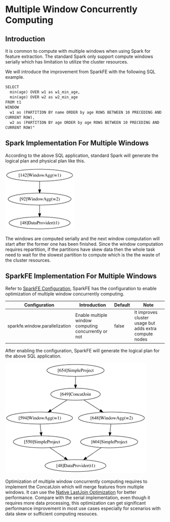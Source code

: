 # Multiple Window Concurrently Computing

## Introduction

It is common to compute with multiple windows when using Spark for feature extraction. The standard Spark only support compute windows serially which has limitation to utilize the cluster resources.

We will introduce the improvement from SparkFE with the following SQL example.

```
SELECT 
  min(age) OVER w1 as w1_min_age, 
  min(age) OVER w2 as w2_min_age 
FROM t1 
WINDOW 
  w1 as (PARTITION BY name ORDER by age ROWS BETWEEN 10 PRECEDING AND CURRENT ROW), 
  w2 as (PARTITION BY age ORDER by age ROWS BETWEEN 10 PRECEDING AND CURRENT ROW)"
```

## Spark Implementation For Multiple Windows

According to the above SQL application, standard Spark will generate the logical plan and physical plan like this.

![](../images/spark_multiple_window_logical_plan.png)

The windows are computed serially and the next window computation will start after the former one has been finished. Since the window computation requires repartition, if the partitions have skew data then the whole task need to wait for the slowest partition to compute which is the the waste of the cluster resources.


## SparkFE Implementation For Multiple Windows

Refer to [SparkFE Configuration](../usage/sparkfe_configuration.md), SparkFE has the configuration to enable optimization of multiple window concurrently computing.

| Configuration | Introduction | Default | Note |
| ------------- | ------------ | ------- | ---- |
| sparkfe.window.parallelization | Enable multiple window computing concurrently or not | false | It improves cluster usage but adds extra compute nodes |

After enabling the configuration, SparkFE will generate the logical plan for the above SQL application.

![](../images/sparkfe_multiple_window_concurrent_logical_plan.png)

Optimization of multiple window concurrently computing requires to implement the ConcatJoin which will merge features from multiple windows. It can use the [Native LastJoin Optimization](./native_last_join_optimization.md) for better performance. Compare with the serial implementation, even though it requires more data processing, this optimization can get significant performance improvement in most use cases especially for scenarios with data skew or sufficient computing resouces.
